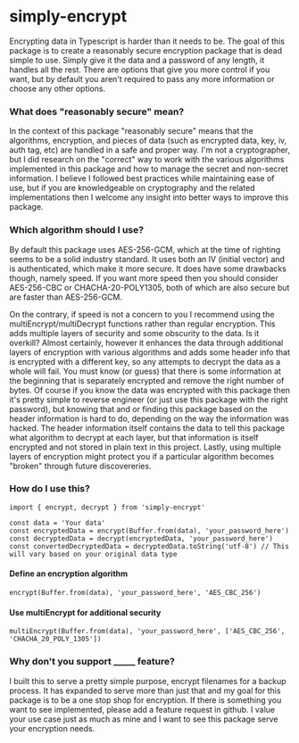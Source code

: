 # simply-encrypt

Encrypting data in Typescript is harder than it needs to be. The goal of this package is to create a reasonably secure encryption package that is dead simple to use. Simply give it the data and a password of any length, it handles all the rest. There are options that give you more control if you want, but by default you aren't required to pass any more information or choose any other options.

### What does "reasonably secure" mean?

In the context of this package "reasonably secure" means that the algorithms, encryption, and pieces of data (such as encrypted data, key, iv, auth tag, etc) are handled in a safe and proper way. I'm not a cryptographer, but I did research on the "correct" way to work with the various algorithms implemented in this package and how to manage the secret and non-secret information. I believe I followed best practices while maintaining ease of use, but if you are knowledgeable on cryptography and the related implementations then I welcome any insight into better ways to improve this package.

### Which algorithm should I use?

By default this package uses AES-256-GCM, which at the time of righting seems to be a solid industry standard. It uses both an IV (initial vector) and is authenticated, which make it more secure. It does have some drawbacks though, namely speed. If you want more speed then you should consider AES-256-CBC or CHACHA-20-POLY1305, both of which are also secure but are faster than AES-256-GCM.

On the contrary, if speed is not a concern to you I recommend using the multiEncrypt/multiDecrypt functions rather than regular encryption. This adds multiple layers of security and some obscurity to the data. Is it overkill? Almost certainly, however it enhances the data through additional layers of encryption with various algorithms and adds some header info that is encrypted with a different key, so any attempts to decrypt the data as a whole will fail. You must know (or guess) that there is some information at the beginning that is separately encrypted and remove the right number of bytes. Of course if you know the data was encrypted with this package then it's pretty simple to reverse engineer (or just use this package with the right password), but knowing that and or finding this package based on the header information is hard to do, depending on the way the information was hacked. The header information itself contains the data to tell this package what algorithm to decrypt at each layer, but that information is itself encrypted and not stored in plain text in this project. Lastly, using multiple layers of encryption might protect you if a particular algorithm becomes "broken" through future discovereries.  

### How do I use this?

```
import { encrypt, decrypt } from 'simply-encrypt'

const data = 'Your data'
const encryptedData = encrypt(Buffer.from(data), 'your_password_here')
const decryptedData = decrypt(encryptedData, 'your_password_here')
const convertedDecryptedData = decryptedData.toString('utf-8') // This will vary based on your original data type
```

#### Define an encryption algorithm
```
encrypt(Buffer.from(data), 'your_password_here', 'AES_CBC_256')
```

#### Use multiEncrypt for additional security
```
multiEncrypt(Buffer.from(data), 'your_password_here', ['AES_CBC_256', 'CHACHA_20_POLY_1305'])
```

### Why don't you support _____ feature?

I built this to serve a pretty simple purpose, encrypt filenames for a backup process. It has expanded to serve more than just that and my goal for this package is to be a one stop shop for encryption. If there is something you want to see implemented, please add a feature request in github. I value your use case just as much as mine and I want to see this package serve your encryption needs.